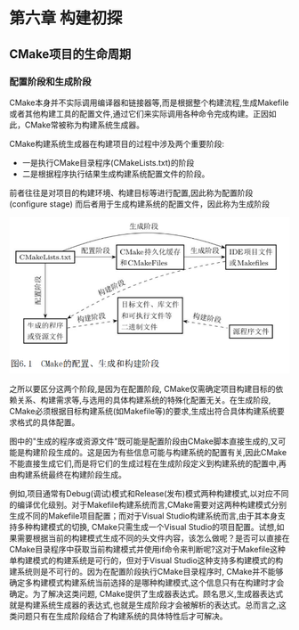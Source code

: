 # 第六章 构建初探

## CMake项目的生命周期

### 配置阶段和生成阶段

CMake本身并不实际调用编译器和链接器等,而是根据整个构建流程,生成Makefile或者其他构建工具的配置文件,通过它们来实际调用各种命令完成构建。正因如此，CMake常被称为构建系统生成器。

CMake构建系统生成器在构建项目的过程中涉及两个重要阶段:
- 一是执行CMake目录程序(CMakeLists.txt)的阶段
- 二是根据程序执行结果生成构建系统配置文件的阶段。
  
前者往往是对项目的构建环境、构建目标等进行配置,因此称为配置阶段(configure stage)
而后者用于生成构建系统的配置文件，因此称为生成阶段

![alt text](cmake的配置生成构建阶段.png)

之所以要区分这两个阶段,是因为在配置阶段, CMake仅需确定项目构建目标的依赖关系、构建需求等,与选用的具体构建系统的特殊化配置无关。在生成阶段, CMake必须根据目标构建系统(如Makefile等)的要求,生成出符合具体构建系统要求格式的具体配置。

图中的"生成的程序或资源文件”既可能是配置阶段由CMake脚本直接生成的,又可能是构建阶段生成的。这是因为有些信息可能与构建系统的配置有关,因此CMake不能直接生成它们,而是将它们的生成过程在生成阶段定义到构建系统的配置中,再由构建系统最终在构建阶段生成。

例如,项目通常有Debug(调试)模式和Release(发布)模式两种构建模式,以对应不同的编译优化级别。对于Makefile构建系统而言,CMake需要对这两种构建模式分别生成不同的Makefile项目配置；而对于Visual Studio构建系统而言,由于其本身支持多种构建模式的切换, CMake只需生成一个Visual Studio的项目配置。试想,如果需要根据当前的构建模式生成不同的头文件内容，该怎么做呢？是否可以直接在CMake目录程序中获取当前构建模式并使用if命令来判断呢?这对于Makefile这种单构建模式的构建系统是可行的，但对于Visual Studio这种支持多构建模式的构建系统则是不可行的。因为在配置阶段执行CMake目录程序时, CMake并不能够确定多构建模式构建系统当前选择的是哪种构建模式,这个信息只有在构建时才会确定。为了解决这类问题, CMake提供了生成器表达式。顾名思义,生成器表达式就是构建系统生成器的表达式,也就是生成阶段才会被解析的表达式。总而言之,这类问题只有在生成阶段结合了构建系统的具体特性后才可解决。



